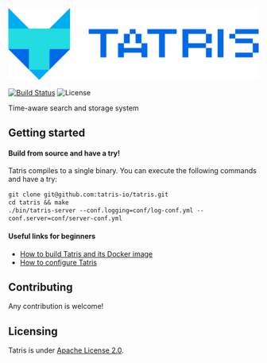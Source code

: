 <p align="center">
  <img src="https://github.com/tatris-io/tatris/blob/main/docs/logo/png/logo-horizontal.png" alt="TATRIS">
</p>

[![Build Status](https://github.com/tatris-io/tatris/actions/workflows/build.yml/badge.svg)](https://github.com/tatris-io/tatris/actions/workflows/build.yml)
![License](https://img.shields.io/badge/license-Apache--2.0-green.svg)

Time-aware search and storage system


## Getting started

#### Build from source and have a try!
Tatris compiles to a single binary. You can execute the following commands and have a try:
```
git clone git@github.com:tatris-io/tatris.git
cd tatris && make
./bin/tatris-server --conf.logging=conf/log-conf.yml --conf.server=conf/server-conf.yml
```
#### Useful links for beginners
* [How to build Tatris and its Docker image](/docs/dev_guides/build.md)
* [How to configure Tatris](/docs/user_guides/configure.md)

## Contributing
Any contribution is welcome!

## Licensing
Tatris is under [Apache License 2.0](./LICENSE).
